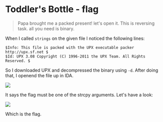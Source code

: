 # Toddler's Bottle - flag

> Papa brought me a packed present! let's open it. This is reversing task. all you need is binary.

When I called `strings` on the given file I noticed the following lines:

```
$Info: This file is packed with the UPX executable packer http://upx.sf.net $
$Id: UPX 3.08 Copyright (C) 1996-2011 the UPX Team. All Rights Reserved. $
```

So I downloaded UPX and decompressed the binary using `-d`. After doing that, I openend the file up in IDA.

![](https://i.imgur.com/Lww4zaz.png)

It says the flag must be one of the strcpy arguments. Let's have a look:

![](https://i.imgur.com/Kki1gyK.png)

Which is the flag.
